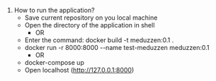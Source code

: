 1. How to run the application?
   - Save current repository on you local machine
   - Open the directory of the application in shell
      - OR
   - Enter the command: docker build -t meduzzen:0.1 .
   - docker run -r 8000:8000 --name test-meduzzen meduzzen:0.1
      - OR
   - docker-compose up
   - Open localhost (http://127.0.0.1:8000)
